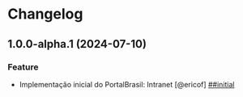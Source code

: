 # Changelog

<!-- You should *NOT* be adding new change log entries to this file.
     You should create a file in the news directory instead.
     For helpful instructions, please see:
     https://6.docs.plone.org/volto/developer-guidelines/contributing.html#create-a-pull-request
-->

<!-- towncrier release notes start -->

## 1.0.0-alpha.1 (2024-07-10)

### Feature

- Implementação inicial do PortalBrasil: Intranet [@ericof] [##initial](https://github.com/plonegovbr/portalbrasil-intranet/issue/#initial)
